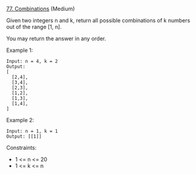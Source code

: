 [77. Combinations](https://leetcode.com/problems/combinations/) (Medium)

Given two integers n and k, return all possible combinations of k numbers out of the range [1, n].

You may return the answer in any order.

Example 1:
```
Input: n = 4, k = 2
Output:
[
  [2,4],
  [3,4],
  [2,3],
  [1,2],
  [1,3],
  [1,4],
]
```

Example 2:
```
Input: n = 1, k = 1
Output: [[1]]
```

Constraints:
- 1 <= n <= 20
- 1 <= k <= n
